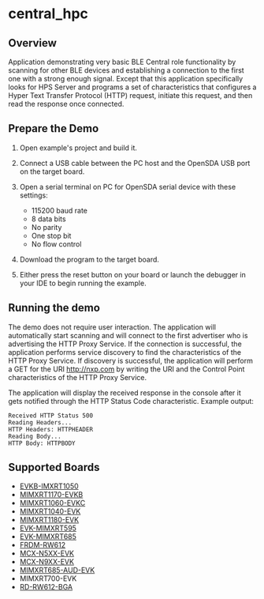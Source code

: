 # central_hpc

## Overview
Application demonstrating very basic BLE Central role functionality by scanning for other BLE devices and establishing a connection to the first one with a strong enough signal.
Except that this application specifically looks for HPS Server and programs a set of characteristics that configures a Hyper Text Transfer Protocol (HTTP) request, initiate this request, and then read the response once connected.

## Prepare the Demo

1.  Open example's project and build it.

2.  Connect a USB cable between the PC host and the OpenSDA USB port on the target board.

3.  Open a serial terminal on PC for OpenSDA serial device with these settings:
    - 115200 baud rate
    - 8 data bits
    - No parity
    - One stop bit
    - No flow control

4.  Download the program to the target board.

5.  Either press the reset button on your board or launch the debugger in your IDE to begin running the example.

## Running the demo
The demo does not require user interaction. The application will automatically start scanning and will connect to the first advertiser who is advertising the HTTP Proxy Service. If the connection is successful, the application performs service discovery to find the characteristics of the HTTP Proxy Service. If discovery is successful, the application will perform a GET for the URI http://nxp.com by writing the URI and the Control Point characteristics of the HTTP Proxy Service.

The application will display the received response in the console after it gets notified through the HTTP Status Code characteristic. Example output:

~~~~~~~~~~~~~~~~~~~~~~~~~~~~~~~~~~~
Received HTTP Status 500
Reading Headers...
HTTP Headers: HTTPHEADER
Reading Body...
HTTP Body: HTTPBODY
~~~~~~~~~~~~~~~~~~~~~~~~~~~~~~~~~~~

## Supported Boards
- [EVKB-IMXRT1050](../../_boards/evkbimxrt1050/edgefast_bluetooth_examples/central_hpc/example_board_readme.md)
- [MIMXRT1170-EVKB](../../_boards/evkbmimxrt1170/edgefast_bluetooth_examples/central_hpc/example_board_readme.md)
- [MIMXRT1060-EVKC](../../_boards/evkcmimxrt1060/edgefast_bluetooth_examples/central_hpc/example_board_readme.md)
- [MIMXRT1040-EVK](../../_boards/evkmimxrt1040/edgefast_bluetooth_examples/central_hpc/example_board_readme.md)
- [MIMXRT1180-EVK](../../_boards/evkmimxrt1180/edgefast_bluetooth_examples/central_hpc/example_board_readme.md)
- [EVK-MIMXRT595](../../_boards/evkmimxrt595/edgefast_bluetooth_examples/central_hpc/example_board_readme.md)
- [EVK-MIMXRT685](../../_boards/evkmimxrt685/edgefast_bluetooth_examples/central_hpc/example_board_readme.md)
- [FRDM-RW612](../../_boards/frdmrw612/edgefast_bluetooth_examples/central_hpc/example_board_readme.md)
- [MCX-N5XX-EVK](../../_boards/mcxn5xxevk/edgefast_bluetooth_examples/central_hpc/example_board_readme.md)
- [MCX-N9XX-EVK](../../_boards/mcxn9xxevk/edgefast_bluetooth_examples/central_hpc/example_board_readme.md)
- [MIMXRT685-AUD-EVK](../../_boards/mimxrt685audevk/edgefast_bluetooth_examples/central_hpc/example_board_readme.md)
- MIMXRT700-EVK
- [RD-RW612-BGA](../../_boards/rdrw612bga/edgefast_bluetooth_examples/central_hpc/example_board_readme.md)

